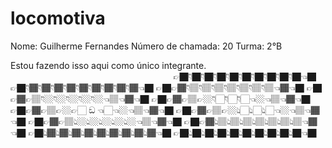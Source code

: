 # locomotiva

Nome: Guilherme Fernandes
Número de chamada: 20
Turma: 2°B

Estou fazendo isso aqui como único integrante.
⠀⠀⠀⠀⠀⠀⠀⠀⠀⠀⠀⠀⠀⠀⠀⠀⠀⠀⠀⠀⠀⠀⠀⠀⠀
👉🏿👇🏿👇🏿👇🏿👇🏿👇🏿👇🏿👇🏿👇🏿👇🏿👈🏿
👉🏿👇🏾👇🏾👇🏾👇🏾👇🏾👇🏾👇🏾👇🏾👇🏾👈🏿
👉🏿👉🏾👇🏽👇🏽👇🏽👇🏽👇🏽👇🏽👇🏽👈🏾👈🏿
👉🏿👉🏾👉🏽👇🏼👇🏼👇🏼👇🏼👇🏼👈🏽👈🏾👈🏿
👉🏿👉🏾👉🏽👉🏼👇🏻👇🏻👇🏻👈🏼👈🏽👈🏾👈🏿
👉🏿👉🏾👉🏽👉🏼👉🏻 ඞ 👈🏻👈🏼👈🏽👈🏾👈🏿
👉🏿👉🏾👉🏽👉🏼👆🏻👆🏻👆🏻👈🏼👈🏽👈🏾👈🏿
👉🏿👉🏾👉🏽👆🏼👆🏼👆🏼👆🏼👆🏼👈🏽👈🏾👈🏿
👉🏿👉🏾👆🏽👆🏽👆🏽👆🏽👆🏽👆🏽👆🏽👈🏾👈🏿
👉🏿👆🏾👆🏾👆🏾👆🏾👆🏾👆🏾👆🏾👆🏾👆🏾👈🏿
👉🏿👆🏿👆🏿👆🏿👆🏿👆🏿👆🏿👆🏿👆🏿👆🏿👈🏿
